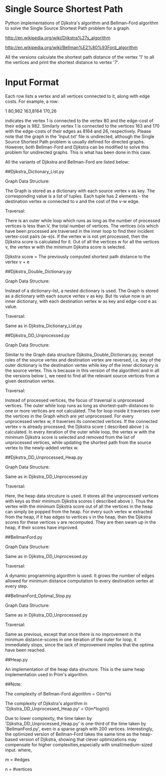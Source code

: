 Single Source Shortest Path
========

Python implementations of Djikstra's algorithm and Bellman-Ford algorithm to solve the Single Source Shortest Path problem for a graph. 

http://en.wikipedia.org/wiki/Dijkstra%27s_algorithm

http://en.wikipedia.org/wiki/Bellman%E2%80%93Ford_algorithm

All the versions calculate the shortest path distance of the vertex '1' to all the vertices and print the shortest distance to vertex '7'.

Input Format
========

Each row lists a vertex and all vertices connected to it, along with edge costs.
For example, a row: 

1	80,982	163,8164	170,26

indicates the vertex 1 is connected to the vertex 80 and the edge-cost of their edge is 982.
Similarly vertex 1 is connected to the vertices 163 and 170 with the edge-costs of their edges as 8164 and 26, respectively.
Please note that the graph in the 'Input.txt' file is undirected, although the Single Source Shortest Path problem is usually defined for directed graphs. However, both Bellman-Ford and Djikstra can be modified to solve this problem for undirected graphs. This is what has been done in this case. 

All the variants of Djikstra and Bellman-Ford are listed below:

##Djikstra_Dictionary_List.py

Graph Data Structure:

The Graph is stored as a dictionary with each source vertex v as key. The corresponding value is a list of tuples. Each tuple has 2 elements - the destination vertex w connected to v and the cost of the v-w edge. 

Traversal:

There is an outer while loop which runs as long as the number of processed vertices is less than V, the total number of vertices. The vertices (v)s which have been processed are traversed in the inner loop to find their incident vertex-cost pairs (w-e)s. If the vertex w is not yet processed, then the Djikstra score is calculated for it. Out of all the vertices w for all the vertices v, the vertex w with the minimum Djikstra score is selected.


Djikstra score = The previously computed shortest path distance to the vertex v + e


##Djikstra_Double_Dictionary.py

Graph Data Structure:

Instead of a dictionary-list, a nested dictionary is used. The Graph is stored as a dictionary with each source vertex v as key. But its value now is an inner dictionary, with each destination vertex w as key and edge-cost e as value.

Traversal:

Same as in Djikstra_Dictionary_List.py


##Djikstra_DD_Unprocessed.py

Graph Data Structure:

Similar to the Graph data structure Djikstra_Double_Dictionary.py, except roles of the source vertex and destination vertex are reversed, i.e, key of the outer dictionary is the destination vertex while key of the inner dictionary is the source vertex. This is because in this version of the algorithm( and in all the versions below ), we need to find all the relevant source vertices from a given destination  vertex. 

Traversal:

Instead of processed vertices, the focus of traversal is unprocessed vertices. The outer while loop runs as long as shortest-path-distances to one or more vertices are not calculated. The for loop inside it traverses over the vertices in the Graph which are yet unprocessed. For every unprocessed vertex w, it traverses its connected vertices. If the connected vertex v is already processed, the Djikstra score ( described above ) is calculated. In every iteration of the outer while loop, the vertex w with the minimum Djikstra score is selected and removed from the list of unprocessed vertices, while updating the shortest path from the source vertex to the newly-added vertex w.


##Djikstra_DD_Unprocessed_Heap.py

Graph Data Structure:

Same as in Djikstra_DD_Unprocessed.py

Traversal:

Here, the heap data strcuture is used. It stores all the unprocessed vertices with keys as their minimum Djikstra scores ( described above ). Thus the vertex with the minimum Djikstra score out of all the vertices in the heap can simply be popped from the heap.  For every such vertex w extracted from the heap, if it has edges to vertices v in the heap, then the Djikstra scores for these vertices v are recomputed. They are then swam up in the heap, if their scores have improved.

##BellmanFord.py

Graph Data Structure:

Same as in Djikstra_DD_Unprocessed.py

Traversal:

A dynamic programming algorithm is used. It grows the number of edges allowed for minimum distance computation to every destination vertex at every step. 


##BellmanFord_Optimal_Stop.py

Graph Data Structure:

Same as in Djikstra_DD_Unprocessed.py

Traversal:

Same as previous, except that once there is no improvement in the minimum distance-scores in one iteration of the outer for loop, it immediately stops, since the lack of improvement implies that the optima have been reached. 

##Heap.py

An implementation of the heap data structure. This is the same heap implementation used in Prim's algorithm. 


##Note:

The complexity of Bellman-Ford algorithm = O(m*n)

The complexity of Djikstra's algorithm  in 'Djikstra_DD_Unprocessed_Heap.py' = O(m*log(n))

Due to lower complexity, the time taken by 'Djikstra_DD_Unprocessed_Heap.py' is one-third of the time taken by 'BellmanFord.py', even in a sparse graph with 200 vertices. Interestingly, the optimized version of Bellman-Ford takes the same time as the heap-based version of Djikstra, showing that clever optimizations may compensate for higher complexities,especially with small/medium-sized input. 
where,

m = #edges

n = #vertices
